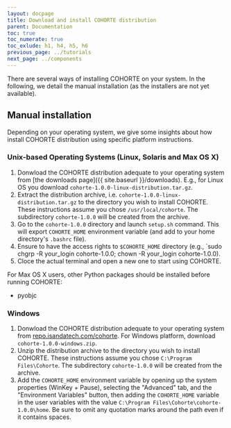 ```yaml
---
layout: docpage
title: Download and install COHORTE distribution
parent: Documentation
toc: true
toc_numerate: true
toc_exlude: h1, h4, h5, h6
previous_page: ../tutorials
next_page: ../components
---
```


There are several ways of installing COHORTE on your system. In the following, we detail the manual installation (as the installers are not yet available).

## Manual installation

Depending on your operating system, we give some insights about how install COHORTE distribution using specific platform instructions.

### Unix-based Operating Systems (Linux, Solaris and Max OS X)

1. Donwload the COHORTE distribution adequate to your operating system from [the downloads page]({{ site.baseurl }}/downloads). E.g., for Linux OS you download `cohorte-1.0.0-linux-distribution.tar.gz`.
2. Extract the distribution archive, i.e. `cohorte-1.0.0-linux-distribution.tar.gz` to the directory you wish to install COHORTE. These instructions assume you chose `/usr/local/cohorte`. The subdirectory `cohorte-1.0.0` will be created from the archive.
3. Go to the `cohorte-1.0.0` directory and launch `setup.sh` command. This will export `COHORTE_HOME` environment variable (and add to your home directory's `.bashrc` file).
4. Ensure to have the access rights to `$COHORTE_HOME` directory (e.g., `sudo chgrp -R your_login cohorte-1.0.0; chown -R your_login cohorte-1.0.0).
5. Cloce the actual terminal and open a new one to start using COHORTE.

For Max OS X users, other Python packages should be installed before running COHORTE:

 * pyobjc

### Windows

1. Donwload the COHORTE distribution adequate to your operating system from [repo.isandatech.com/cohorte](http://repo.isandatech.com/cohorte). For Windows platform, download `cohorte-1.0.0-windows.zip`.
2. Unzip the distribution archive to the directory you wish to install COHORTE. These instructions assume you chose `C:\Program Files\Cohorte`. The subdirectory `cohorte-1.0.0` will be created from the archive.
3. Add the `COHORTE_HOME` environment variable by opening up the system properties (WinKey + Pause), selecting the "Advanced" tab, and the "Environment Variables" button, then adding the `COHORTE_HOME` variable in the user variables with the value `C:\Program Files\Cohorte\cohorte-1.0.0\home`. Be sure to omit any quotation marks around the path even if it contains spaces. 
